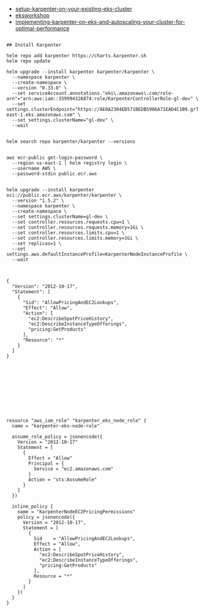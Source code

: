 

- [setup-karpenter-on-your-existing-eks-cluster](https://medium.com/@shadracktanui47/setup-karpenter-on-your-existing-eks-cluster-98bf6e959863)
- [eksworkshop](https://www.eksworkshop.com/docs/autoscaling/compute/karpenter/configure)
- [implementing-karpenter-on-eks-and-autoscaling-your-cluster-for-optimal-performance](https://dhruv-mavani.medium.com/implementing-karpenter-on-eks-and-autoscaling-your-cluster-for-optimal-performance-f01a507a8f70)

```

## Install Karpenter

helm repo add karpenter https://charts.karpenter.sh
helm repo update

helm upgrade --install karpenter karpenter/karpenter \
  --namespace karpenter \
  --create-namespace \
  --version "0.33.0" \
  --set serviceAccount.annotations."eks\.amazonaws\.com/role-arn"="arn:aws:iam::359994326874:role/KarpenterControllerRole-gl-dev" \
  --set settings.clusterEndpoint="https://AE0A2304EB571BEDB5906A71EAD4C1B9.gr7.us-east-1.eks.amazonaws.com" \
  --set settings.clusterName="gl-dev" \
  --wait


helm search repo karpenter/karpenter --versions


aws ecr-public get-login-password \
  --region us-east-1 | helm registry login \
  --username AWS \
  --password-stdin public.ecr.aws


helm upgrade --install karpenter oci://public.ecr.aws/karpenter/karpenter \
  --version "1.5.2" \
  --namespace karpenter \
  --create-namespace \
  --set settings.clusterName=gl-dev \
  --set controller.resources.requests.cpu=1 \
  --set controller.resources.requests.memory=1Gi \
  --set controller.resources.limits.cpu=1 \
  --set controller.resources.limits.memory=1Gi \
  --set replicas=1 \
  --set settings.aws.defaultInstanceProfile=KarpenterNodeInstanceProfile \
  --wait



{
  "Version": "2012-10-17",
  "Statement": [
    {
      "Sid": "AllowPricingAndEC2Lookups",
      "Effect": "Allow",
      "Action": [
        "ec2:DescribeSpotPriceHistory",
        "ec2:DescribeInstanceTypeOfferings",
        "pricing:GetProducts"
      ],
      "Resource": "*"
    }
  ]
}










```






```

resource "aws_iam_role" "karpenter_eks_node_role" {
  name = "karpenter-eks-node-role"

  assume_role_policy = jsonencode({
    Version = "2012-10-17"
    Statement = [
      {
        Effect = "Allow"
        Principal = {
          Service = "ec2.amazonaws.com"
        }
        Action = "sts:AssumeRole"
      }
    ]
  })

  inline_policy {
    name = "KarpenterNodeEC2PricingPermissions"
    policy = jsonencode({
      Version = "2012-10-17",
      Statement = [
        {
          Sid    = "AllowPricingAndEC2Lookups",
          Effect = "Allow",
          Action = [
            "ec2:DescribeSpotPriceHistory",
            "ec2:DescribeInstanceTypeOfferings",
            "pricing:GetProducts"
          ],
          Resource = "*"
        }
      ]
    })
  }
}
```
